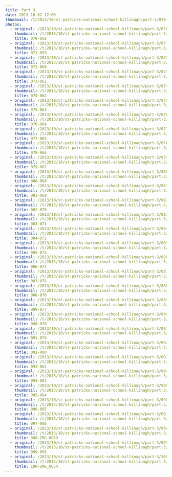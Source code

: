 ```yaml
---
title: Part 3.
date: 2013-10-02 12:00
thumbnail: /t/2013/10/st-patricks-national-school-killinagh/part-3/070-058.jpg
photos:
  - original: /2013/10/st-patricks-national-school-killinagh/part-3/070-058.jpg
    thumbnail: /t/2013/10/st-patricks-national-school-killinagh/part-3/070-058.jpg
    title: 070-058
  - original: /2013/10/st-patricks-national-school-killinagh/part-3/071-059.jpg
    thumbnail: /t/2013/10/st-patricks-national-school-killinagh/part-3/071-059.jpg
    title: 071-059
  - original: /2013/10/st-patricks-national-school-killinagh/part-3/072-060.jpg
    thumbnail: /t/2013/10/st-patricks-national-school-killinagh/part-3/072-060.jpg
    title: 072-060
  - original: /2013/10/st-patricks-national-school-killinagh/part-3/073-061.jpg
    thumbnail: /t/2013/10/st-patricks-national-school-killinagh/part-3/073-061.jpg
    title: 073-061
  - original: /2013/10/st-patricks-national-school-killinagh/part-3/074-062.jpg
    thumbnail: /t/2013/10/st-patricks-national-school-killinagh/part-3/074-062.jpg
    title: 074-062
  - original: /2013/10/st-patricks-national-school-killinagh/part-3/075-063.jpg
    thumbnail: /t/2013/10/st-patricks-national-school-killinagh/part-3/075-063.jpg
    title: 075-063
  - original: /2013/10/st-patricks-national-school-killinagh/part-3/076-064.jpg
    thumbnail: /t/2013/10/st-patricks-national-school-killinagh/part-3/076-064.jpg
    title: 076-064
  - original: /2013/10/st-patricks-national-school-killinagh/part-3/077-065.jpg
    thumbnail: /t/2013/10/st-patricks-national-school-killinagh/part-3/077-065.jpg
    title: 077-065
  - original: /2013/10/st-patricks-national-school-killinagh/part-3/078-066.jpg
    thumbnail: /t/2013/10/st-patricks-national-school-killinagh/part-3/078-066.jpg
    title: 078-066
  - original: /2013/10/st-patricks-national-school-killinagh/part-3/079-067.jpg
    thumbnail: /t/2013/10/st-patricks-national-school-killinagh/part-3/079-067.jpg
    title: 079-067
  - original: /2013/10/st-patricks-national-school-killinagh/part-3/080-068.jpg
    thumbnail: /t/2013/10/st-patricks-national-school-killinagh/part-3/080-068.jpg
    title: 080-068
  - original: /2013/10/st-patricks-national-school-killinagh/part-3/081-069.jpg
    thumbnail: /t/2013/10/st-patricks-national-school-killinagh/part-3/081-069.jpg
    title: 081-069
  - original: /2013/10/st-patricks-national-school-killinagh/part-3/082-070.jpg
    thumbnail: /t/2013/10/st-patricks-national-school-killinagh/part-3/082-070.jpg
    title: 082-070
  - original: /2013/10/st-patricks-national-school-killinagh/part-3/083-071.jpg
    thumbnail: /t/2013/10/st-patricks-national-school-killinagh/part-3/083-071.jpg
    title: 083-071
  - original: /2013/10/st-patricks-national-school-killinagh/part-3/084-072.jpg
    thumbnail: /t/2013/10/st-patricks-national-school-killinagh/part-3/084-072.jpg
    title: 084-072
  - original: /2013/10/st-patricks-national-school-killinagh/part-3/085-073.jpg
    thumbnail: /t/2013/10/st-patricks-national-school-killinagh/part-3/085-073.jpg
    title: 085-073
  - original: /2013/10/st-patricks-national-school-killinagh/part-3/086-074.jpg
    thumbnail: /t/2013/10/st-patricks-national-school-killinagh/part-3/086-074.jpg
    title: 086-074
  - original: /2013/10/st-patricks-national-school-killinagh/part-3/087-075.jpg
    thumbnail: /t/2013/10/st-patricks-national-school-killinagh/part-3/087-075.jpg
    title: 087-075
  - original: /2013/10/st-patricks-national-school-killinagh/part-3/088-076.jpg
    thumbnail: /t/2013/10/st-patricks-national-school-killinagh/part-3/088-076.jpg
    title: 088-076
  - original: /2013/10/st-patricks-national-school-killinagh/part-3/089-077.jpg
    thumbnail: /t/2013/10/st-patricks-national-school-killinagh/part-3/089-077.jpg
    title: 089-077
  - original: /2013/10/st-patricks-national-school-killinagh/part-3/090-078.jpg
    thumbnail: /t/2013/10/st-patricks-national-school-killinagh/part-3/090-078.jpg
    title: 090-078
  - original: /2013/10/st-patricks-national-school-killinagh/part-3/091-079.jpg
    thumbnail: /t/2013/10/st-patricks-national-school-killinagh/part-3/091-079.jpg
    title: 091-079
  - original: /2013/10/st-patricks-national-school-killinagh/part-3/092-080.jpg
    thumbnail: /t/2013/10/st-patricks-national-school-killinagh/part-3/092-080.jpg
    title: 092-080
  - original: /2013/10/st-patricks-national-school-killinagh/part-3/093-081.jpg
    thumbnail: /t/2013/10/st-patricks-national-school-killinagh/part-3/093-081.jpg
    title: 093-081
  - original: /2013/10/st-patricks-national-school-killinagh/part-3/094-083.jpg
    thumbnail: /t/2013/10/st-patricks-national-school-killinagh/part-3/094-083.jpg
    title: 094-083
  - original: /2013/10/st-patricks-national-school-killinagh/part-3/095-084.jpg
    thumbnail: /t/2013/10/st-patricks-national-school-killinagh/part-3/095-084.jpg
    title: 095-084
  - original: /2013/10/st-patricks-national-school-killinagh/part-3/096-085.jpg
    thumbnail: /t/2013/10/st-patricks-national-school-killinagh/part-3/096-085.jpg
    title: 096-085
  - original: /2013/10/st-patricks-national-school-killinagh/part-3/097-086.jpg
    thumbnail: /t/2013/10/st-patricks-national-school-killinagh/part-3/097-086.jpg
    title: 097-086
  - original: /2013/10/st-patricks-national-school-killinagh/part-3/098-img_0053.jpg
    thumbnail: /t/2013/10/st-patricks-national-school-killinagh/part-3/098-img_0053.jpg
    title: 098-IMG_0053
  - original: /2013/10/st-patricks-national-school-killinagh/part-3/099-056.jpg
    thumbnail: /t/2013/10/st-patricks-national-school-killinagh/part-3/099-056.jpg
    title: 099-056
  - original: /2013/10/st-patricks-national-school-killinagh/part-3/100-img_0054.jpg
    thumbnail: /t/2013/10/st-patricks-national-school-killinagh/part-3/100-img_0054.jpg
    title: 100-IMG_0054
---
```

